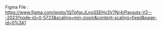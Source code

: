 Figma File : https://www.figma.com/proto/1QTpfgcJLng3SEHv3V7Nr4/Payouts-V2---2023?node-id=0-5723&scaling=min-zoom&content-scaling=fixed&page-id=0%3A1

